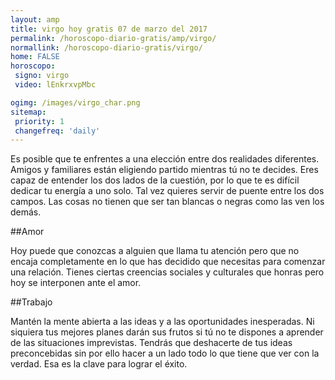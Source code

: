 ```yaml
---
layout: amp
title: virgo hoy gratis 07 de marzo del 2017 
permalink: /horoscopo-diario-gratis/amp/virgo/
normallink: /horoscopo-diario-gratis/virgo/
home: FALSE
horoscopo:
 signo: virgo
 video: lEnkrxvpMbc

ogimg: /images/virgo_char.png
sitemap:
 priority: 1
 changefreq: 'daily'
---
```



Es posible que te enfrentes a una elección entre dos realidades diferentes. Amigos y familiares están eligiendo partido mientras tú no te decides. Eres capaz de entender los dos lados de la cuestión, por lo que te es difícil dedicar tu energía a uno solo. Tal vez quieres servir de puente entre los dos campos. Las cosas no tienen que ser tan blancas o negras como las ven los demás.

##Amor

Hoy puede que conozcas a alguien que llama tu atención pero que no encaja completamente en lo que has decidido que necesitas para comenzar una relación. Tienes ciertas creencias sociales y culturales que honras pero hoy se interponen ante el amor.

##Trabajo

Mantén la mente abierta a las ideas y a las oportunidades inesperadas. Ni siquiera tus mejores planes darán sus frutos si tú no te dispones a aprender de las situaciones imprevistas. Tendrás que deshacerte de tus ideas preconcebidas sin por ello hacer a un lado todo lo que tiene que ver con la verdad. Esa es la clave para lograr el éxito.